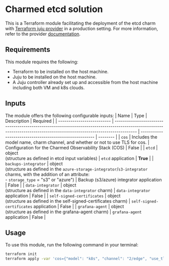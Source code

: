 # Charmed etcd solution
This is a Terraform module facilitating the deployment of the etcd charm with [Terraform juju provider](https://github.com/juju/terraform-provider-juju/) in a production setting. For more information, refer to the provider [documentation](https://registry.terraform.io/providers/juju/juju/latest/docs). 

## Requirements
This module requires the following:
- Terraform to be installed on the host machine.
- Juju to be installed on the host machine.
- A Juju controller already set up and accessible from the host machine including both VM and k8s clouds.

## Inputs
The module offers the following configurable inputs:
| Name                       | Type                                                                                                                                                                    | Description                                             | Required |
| -------------------------- | ----------------------------------------------------------------------------------------------------------------------------------------------------------------------- | ------------------------------------------------------- | -------- |
| `cos`                      | Includes the model name, charm channel, and whether or not to use TLS for cos.                                                                                          | Configuration for the Charmed Observability Stack (COS) | False    |
| `etcd`                     | object <br/>(structure as defined in etcd input variables)                                                                                                              | `etcd` application                                      | **True** |
| `backups-integrator`       | object <br/>(structure as defined in the `azure-storage-integrator`/`s3-integrator` charms, with the addition of an attribute: <br/>- `storage_type` = "s3" or "azure") | Backup (s3/azure) integrator application                | False    |
| `data-integrator`          | object <br/>(structure as defined in the `data-integrator` charm)                                                                                                       | `data-integrator` application                           | False    |
| `self-signed-certificates` | object <br/>(structure as defined in the self-signed-certificates charm)                                                                                                | `self-signed-certificates` application                  | False    |
| `grafana-agent`            | object <br/>(structure as defined in the grafana-agent charm)                                                                                                           | `grafana-agent` application                             | False    |

## Usage
To use this module, run the following command in your terminal:

```bash
terraform init
terraform apply -var 'cos={"model": "k8s", "channel": "2/edge", "use_tls": false}' -var 'etcd={"model": "vm"}' -var 'backups-integrator={"config": {"bucket": "test"}}'
```